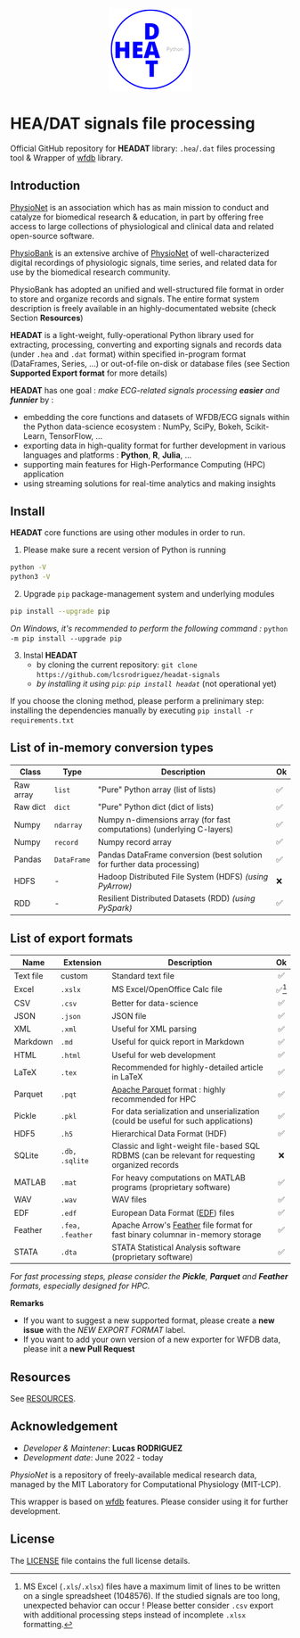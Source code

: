 <p align="center">
<img src="img/logo.png" width="150"/>
</p>

# HEA/DAT signals file processing

Official GitHub repository for **HEADAT** library: `.hea`/`.dat` files processing tool & Wrapper of [wfdb](https://wfdb.readthedocs.io/en/latest/) library.

## Introduction

[PhysioNet](https://physionet.org/about/) is an association which has as main mission to conduct and catalyze for biomedical research & education, in part by offering free access to large collections of physiological and clinical data and related open-source software.


[PhysioBank](https://archive.physionet.org/physiobank/) is an extensive archive of [PhysioNet](https://physionet.org/) of well-characterized digital recordings of physiologic signals, time series, and related data for use by the biomedical research community.



PhysioBank has adopted an unified and well-structured file format in order to store and organize records and signals. The entire format system description is freely available in an highly-documentated website (check Section **Resources**)


**HEADAT** is a light-weight, fully-operational Python library used for extracting, processing, converting and exporting signals and records data (under `.hea` and `.dat` format) within specified in-program format (DataFrames, Series, ...) or out-of-file on-disk or database files (see Section **Supported Export format** for more details) 

**HEADAT** has one goal : *make ECG-related signals processing **easier** and **funnier*** by :
- embedding the core functions and datasets of WFDB/ECG signals within the Python data-science ecosystem : NumPy, SciPy, Bokeh, Scikit-Learn, TensorFlow, ...
- exporting data in high-quality format for further development in various languages and platforms : **Python**, **R**, **Julia**, ...
- supporting main features for High-Performance Computing (HPC) application
- using streaming solutions for real-time analytics and making insights

## Install

**HEADAT** core functions are using other modules in order to run.

1. Please make sure a recent version of Python is running
```bash
python -V
python3 -V
```

2. Upgrade `pip` package-management system and underlying modules
```bash
pip install --upgrade pip
```
*On Windows, it's recommended to perform the following command :* `python -m pip install --upgrade pip`


3. Instal **HEADAT**
    - by cloning the current repository: `git clone https://github.com/lcsrodriguez/headat-signals`
    - *by installing it using `pip`: `pip install headat`* (not operational yet)

If you choose the cloning method, please perform a prelinimary step: installing the dependencies manually by executing `pip install -r requirements.txt`


## List of in-memory conversion types

| Class     | Type        | Description                                                              | Ok   |
|-----------|-------------|--------------------------------------------------------------------------|:-----|
| Raw array | `list`      | "Pure" Python array (list of lists)                                      | ✅    |
| Raw dict  | `dict`      | "Pure" Python dict (dict of lists)                                       | ✅    |
| Numpy     | `ndarray`   | Numpy n-dimensions array (for fast computations) (underlying C-layers)   | ✅    |
| Numpy     | `record`    | Numpy record array                                                       | ✅    |
| Pandas    | `DataFrame` | Pandas DataFrame conversion (best solution for further data processing)  | ✅    |
| HDFS      | -           | Hadoop Distributed File System (HDFS) *(using PyArrow)*                  | ❌    |
| RDD       | -           | Resilient Distributed Datasets (RDD) *(using PySpark)*                   | ✅    |

## List of export formats

| Name      | Extension      | Description                                                                                     | Ok |
|-----------|----------------|-------------------------------------------------------------------------------------------------|:--:|
| Text file | custom         | Standard text file                                                                              |  ✅ |
| Excel     | `.xslx`        | MS Excel/OpenOffice Calc file                                                                   | ✅[^1] |
| CSV       | `.csv`         | Better for data-science                                                                         |  ✅ |
| JSON      | `.json`        | JSON file                                                                                       |  ✅ |
| XML       | `.xml`         | Useful for XML parsing                                                                          |  ✅ |
| Markdown  | `.md`          | Useful for quick report in Markdown                                                             |  ✅ |
| HTML      | `.html`        | Useful for web development                                                                      |  ✅ |
| LaTeX     | `.tex`         | Recommended for highly-detailed article in LaTeX                                                |  ✅ |
| Parquet   | `.pqt`         | [Apache Parquet](https://parquet.apache.org/) format : highly recommended for HPC               |  ✅ |
| Pickle    | `.pkl`         | For data serialization and unserialization (could be useful for such applications)              |  ✅ |
| HDF5       | `.h5`         | Hierarchical Data Format (HDF)                                                                  |  ✅ |
| SQLite    | `.db, .sqlite` | Classic and light-weight file-based SQL RDBMS (can be relevant for requesting organized records |  ❌ |
| MATLAB    | `.mat`         | For heavy computations on MATLAB programs (proprietary software)                                |  ✅ |
| WAV       | `.wav`         | WAV files                                                                                       |  ✅ |
| EDF       | `.edf`         | European Data Format ([EDF](https://www.edfplus.info/specs/edf.html)) files                     |  ✅ |
| Feather   | `.fea, .feather`| Apache Arrow's [Feather](https://arrow.apache.org/docs/python/feather.html) file format for fast binary columnar in-memory storage                  |  ✅ |
| STATA   | `.dta`| STATA Statistical Analysis software (proprietary software)                                                 |  ✅ |



*For fast processing steps, please consider the **Pickle**, **Parquet** and **Feather** formats, especially designed for HPC.*

**Remarks**
- If you want to suggest a new supported format, please create a **new issue** with the *NEW EXPORT FORMAT* label.
- If you want to add your own version of a new exporter for WFDB data, please init a **new Pull Request**

[^1]: MS Excel (`.xls`/`.xlsx`) files have a maximum limit of lines to be written on a single spreadsheet (1048576). If the studied signals are too long, unexpected behavior can occur ! Please better consider `.csv` export with additional processing steps instead of incomplete `.xlsx` formatting.


## Resources 

See [RESOURCES](docs/RESOURCES.md).

## Acknowledgement

- *Developer & Maintener*: **Lucas RODRIGUEZ**
- *Development date*: June 2022 - today


*PhysioNet* is a repository of freely-available medical research data, managed by the MIT Laboratory for Computational Physiology (MIT-LCP).

This wrapper is based on [wfdb](https://github.com/MIT-LCP/wfdb-python) features. Please consider using it for further development.


## License

The [LICENSE](LICENSE.md) file contains the full license details.